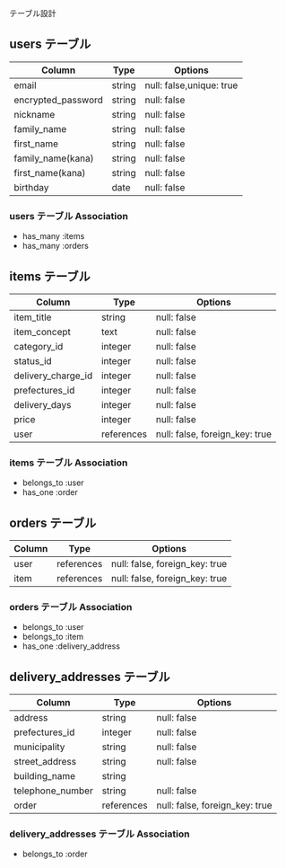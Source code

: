 テーブル設計

## users テーブル

| Column             | Type   | Options                  |
| ------------------ | ------ | ------------------------ |
| email              | string | null: false,unique: true |
| encrypted_password | string | null: false              |
| nickname           | string | null: false              |
| family_name        | string | null: false              |
| first_name         | string | null: false              |
| family_name(kana)  | string | null: false              |
| first_name(kana)   | string | null: false              |
| birthday           | date   | null: false              |

### users テーブル Association

- has_many :items
- has_many :orders

## items テーブル

| Column              | Type       | Options                           |
| ------------------- | ---------- | --------------------------------- |
| item_title          | string     | null: false                       |
| item_concept        | text       | null: false                       |
| category_id         | integer    | null: false                       |
| status_id           | integer    | null: false                       |
| delivery_charge_id  | integer    | null: false                       |
| prefectures_id      | integer    | null: false                       |
| delivery_days       | integer    | null: false                       |
| price               | integer    | null: false                       |
| user                | references | null: false, foreign_key: true    |

### items テーブル Association

- belongs_to :user
- has_one :order

## orders テーブル

| Column                   | Type       | Options                        |
| ------------------------ | ---------- | ------------------------------ |
| user                     | references | null: false, foreign_key: true |
| item                     | references | null: false, foreign_key: true |

### orders テーブル Association

- belongs_to :user
- belongs_to :item
- has_one :delivery_address

##  delivery_addresses テーブル

| Column              | Type       | Options                           |
| ------------------- | ---------- | --------------------------------- |
| address             | string     | null: false                       |
| prefectures_id      | integer    | null: false                       |
| municipality        | string     | null: false                       |
| street_address      | string     | null: false                       |
| building_name       | string     |                                   |
| telephone_number    | string     | null: false                       |
| order               | references | null: false, foreign_key: true    |

### delivery_addresses テーブル Association

- belongs_to :order
